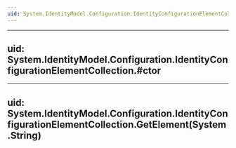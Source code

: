 ```yaml
---
uid: System.IdentityModel.Configuration.IdentityConfigurationElementCollection
---
```


---
uid: System.IdentityModel.Configuration.IdentityConfigurationElementCollection.#ctor
---

---
uid: System.IdentityModel.Configuration.IdentityConfigurationElementCollection.GetElement(System.String)
---

